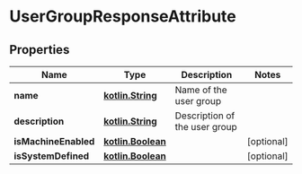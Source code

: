 # UserGroupResponseAttribute

## Properties
Name | Type | Description | Notes
------------ | ------------- | ------------- | -------------
**name** | [**kotlin.String**](.md) | Name of the user group  | 
**description** | [**kotlin.String**](.md) | Description of the user group  | 
**isMachineEnabled** | [**kotlin.Boolean**](.md) |  |  [optional]
**isSystemDefined** | [**kotlin.Boolean**](.md) |  |  [optional]
